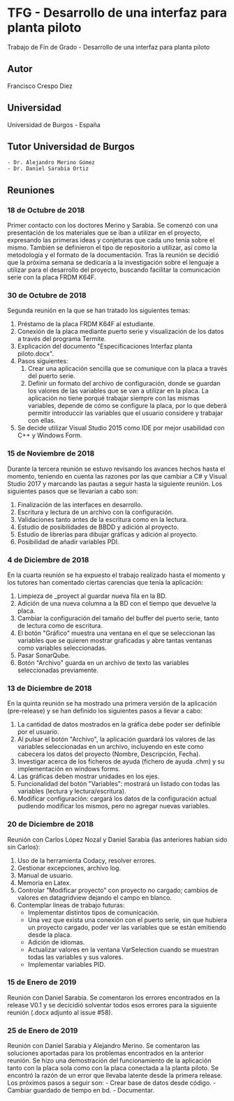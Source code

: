 # TFG - Desarrollo de una interfaz para planta piloto
Trabajo de Fin de Grado - Desarrollo de una interfaz para planta piloto
## Autor
Francisco Crespo Diez
## Universidad
Universidad de Burgos - España
## Tutor Universidad de Burgos
	- Dr. Alejandro Merino Gómez
	- Dr. Daniel Sarabia Ortiz
## Reuniones
### 18 de Octubre de 2018
Primer contacto con los doctores Merino y Sarabia. Se comenzó con una presentación de los materiales que se iban a utilizar en el proyecto, expresando las primeras ideas y conjeturas que cada uno tenía sobre el mismo. También se definieron el tipo de repositorio a utilizar, así como la metodología y el formato de la documentación. Tras la reunión se decidió que la próxima semana se dedicaría a la investigación sobre el lenguaje a utilizar para el desarrollo del proyecto, buscando facilitar la comunicación serie con la placa FRDM K64F.
### 30 de Octubre de 2018
Segunda reunión en la que se han tratado los siguientes temas:
1. Préstamo de la placa FRDM K64F al estudiante.
2. Conexión de la placa mediante puerto serie y visualización de los datos a través del programa Termite.
3. Explicación del documento "Especificaciones Interfaz planta piloto.docx".
4. Pasos siguientes:
    1. Crear una aplicación sencilla que se comunique con la placa a través del puerto serie.
    2. Definir un formato del archivo de configuración, donde se guardan los valores de las variables que se van a utilizar en la placa. La aplicación no tiene porqué trabajar siempre con las mismas variables, depende de cómo se configure la placa, por lo que deberá permitir introduccir las variables que el usuario considere y trabajar con ellas.
5. Se decide utilizar Visual Studio 2015 como IDE por mejor usabilidad con C++ y Windows Form.
### 15 de Noviembre de 2018
Durante la tercera reunión se estuvo revisando los avances hechos hasta el momento, teniendo en cuenta las razones por las que cambiar a C# y Visual Studio 2017 y marcando las pautas a seguir hasta la siguiente reunión. Los siguientes pasos que se llevarían a cabo son:
1. Finalización de las interfaces en desarrollo.
2. Escritura y lectura de un archivo con la configuración.
3. Validaciones tanto antes de la escritura como en la lectura.
4. Estudio de posibilidades de BBDD y adición al proyecto.
5. Estudio de librerías para dibujar gráficas y adición al proyecto.
6. Posibilidad de añadir variables PDI.
### 4 de Diciembre de 2018
En la cuarta reunión se ha expuesto el trabajo realizado hasta el momento y los tutores han comentado ciertas carencias que tenía la aplicación:
1. Limpieza de _proyect al guardar nueva fila en la BD.
2. Adición de una nueva columna a la BD con el tiempo que devuelve la placa.
3. Cambiar la configuración del tamaño del buffer del puerto serie, tanto de lectura como de escritura.
4. El botón "Gráfico" muestra una ventana en el que se seleccionan las variables que se quieren mostrar graficadas y abre tantas ventanas como variables seleccionadas.
5. Pasar SonarQube.
6. Botón "Archivo" guarda en un archivo de texto las variables seleccionadas previamente.
### 13 de Diciembre de 2018
En la quinta reunión se ha mostrado una primera versión de la aplicación (pre-release) y se han definido los siguientes pasos a llevar a cabo:
1. La cantidad de datos mostrados en la gráfica debe poder ser definible por el usuario.
2. Al pulsar el botón "Archivo", la aplicación guardará los valores de las variables seleccionadas en un archivo, incluyendo en este como cabecera los datos del proyecto (Nombre, Descripción, Fecha).
3. Investigar acerca de los ficheros de ayuda (fichero de ayuda .chm) y su implementación en windows forms.
4. Las gráficas deben mostrar unidades en los ejes.
5. Funcionalidad del botón "Variables": mostrará un listado con todas las variables (lectura y lectura/escritura).
6. Modificar configuración: cargará los datos de la configuración actual pudiendo modificar los mismos, pero no agregar nuevas variables.
### 20 de Diciembre de 2018
Reunión con Carlos López Nozal y Daniel Sarabia (las anteriores habían sido sin Carlos):
1. Uso de la herramienta Codacy, resolver errores.
2. Gestionar excepciones, archivo log.
3. Manual de usuario.
4. Memoria en Latex.
5. Controlar "Modificar proyecto" con proyecto no cargado; cambios de valores en datagridview dejando el campo en blanco.
6. Contemplar líneas de trabajo futuras:
	- Implementar distintos tipos de comunicación.
	- Una vez que exista una conexión con el puerto serie, sin que hubiera un proyecto cargado, poder ver las variables que se están emitiendo desde la placa.
	- Adición de idiomas.
	- Actualizar valores en la ventana VarSelection cuando se muestran todas las variables y sus valores.
	- Implementar variables PID.
### 15 de Enero de 2019
Reunión con Daniel Sarabia. Se comentaron los errores encontrados en la release V0.1 y se decicidió solventar todos esos errores para la siguiente reunión (.docx adjunto al issue #58).
### 25 de Enero de 2019
Reunión con Daniel Sarabia y Alejandro Merino. Se comentaron las soluciones aportadas para los problemas encontrados en la anterior reunión. Se hizo 
una demostración del funcionamiento de la aplicación tanto con la placa sola como con la placa conectada a la planta piloto. Se encontró la razón de un error
que llevaba latente desde la primera release. Los próximos pasos a seguir son:
	- Crear base de datos desde código.
	- Cambiar guardado de tiempo en bd.
	- Documentar.
